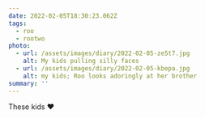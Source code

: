 ```yaml
---
date: 2022-02-05T18:30:23.062Z
tags:
  - roo
  - rootwo
photo:
  - url: /assets/images/diary/2022-02-05-ze5t7.jpg
    alt: My kids pulling silly faces
  - url: /assets/images/diary/2022-02-05-kbepa.jpg
    alt: my kids; Roo looks adoringly at her brother
summary: ''
---
```

These kids ❤️
